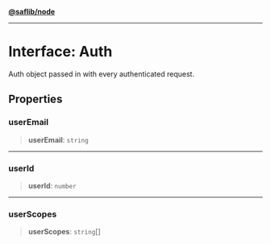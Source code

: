 [**@saflib/node**](../index.md)

---

# Interface: Auth

Auth object passed in with every authenticated request.

## Properties

### userEmail

> **userEmail**: `string`

---

### userId

> **userId**: `number`

---

### userScopes

> **userScopes**: `string`[]
